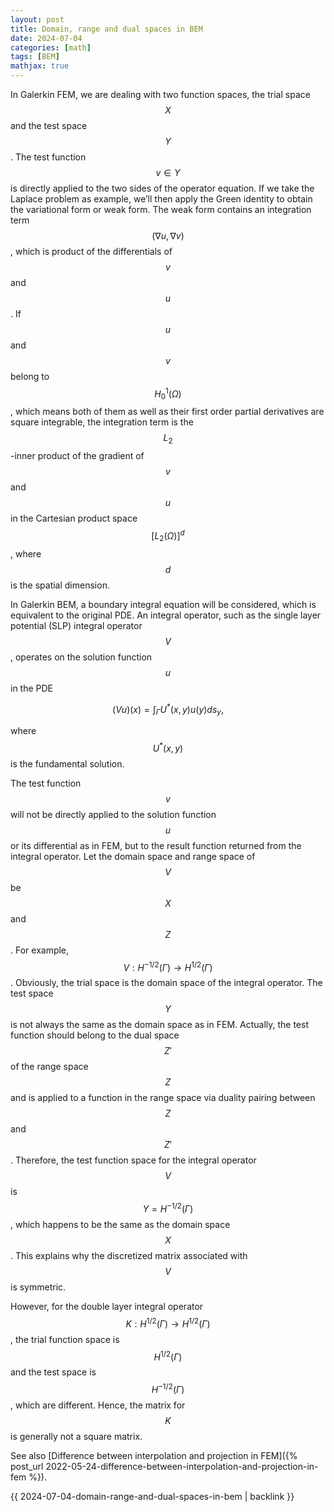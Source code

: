 ```yaml
---
layout: post
title: Domain, range and dual spaces in BEM
date: 2024-07-04
categories: [math]
tags: [BEM]
mathjax: true
---
```


In Galerkin FEM, we are dealing with two function spaces, the trial space $$X $$ and the test space $$Y $$. The test function $$v\in Y $$ is directly applied to the two sides of the operator equation. If we take the Laplace problem as example, we&rsquo;ll then apply the Green identity to obtain the variational form or weak form. The weak form contains an integration term $$\left( \nabla u,\nabla v \right) $$, which is product of the differentials of $$v $$ and $$u $$. If $$u $$ and $$v $$ belong to $$H_0^1(\Omega) $$, which means both of them as well as their first order partial derivatives are square integrable, the integration term is the $$L_2 $$-inner product of the gradient of $$v $$ and $$u $$ in the Cartesian product space $$\left[ L_2(\Omega) \right]^d $$, where $$d $$ is the spatial dimension.

In Galerkin BEM, a boundary integral equation will be considered, which is equivalent to the original PDE. An integral operator, such as the single layer potential (SLP) integral operator $$V $$, operates on the solution function $$u $$ in the PDE

$$
\begin{equation}
(Vu)(x) = \int_{\Gamma} U^{*}(x,y) u(y) ds_y,
\end{equation}
$$

where $$U^{*}(x, y) $$ is the fundamental solution.

The test function $$v $$ will not be directly applied to the solution function $$u $$ or its differential as in FEM, but to the result function returned from the integral operator. Let the domain space and range space of $$V $$ be $$X $$ and $$Z $$. For example, $$V: H^{-1/2}(\Gamma) \rightarrow H^{1/2}(\Gamma) $$. Obviously, the trial space is the domain space of the integral operator. The test space $$Y $$ is not always the same as the domain space as in FEM. Actually, the test function should belong to the dual space $$Z' $$ of the range space $$Z $$ and is applied to a function in the range space via duality pairing between $$Z $$ and $$Z' $$. Therefore, the test function space for the integral operator $$V $$ is $$Y=H^{-1/2}(\Gamma) $$, which happens to be the same as the domain space $$X $$. This explains why the discretized matrix associated with $$V $$ is symmetric.

However, for the double layer integral operator $$K: H^{1/2}(\Gamma) \rightarrow H^{1/2}(\Gamma) $$, the trial function space is $$H^{1/2}(\Gamma) $$ and the test space is $$H^{-1/2}(\Gamma) $$, which are different. Hence, the matrix for $$K $$ is generally not a square matrix.

See also [Difference between interpolation and projection in FEM]({% post_url 2022-05-24-difference-between-interpolation-and-projection-in-fem %}).

{{ 2024-07-04-domain-range-and-dual-spaces-in-bem | backlink }}
